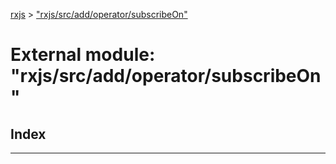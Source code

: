 [rxjs](../README.md) > ["rxjs/src/add/operator/subscribeOn"](../modules/_rxjs_src_add_operator_subscribeon_.md)

# External module: "rxjs/src/add/operator/subscribeOn"

## Index

---

